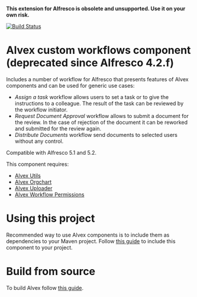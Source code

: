**This extension for Alfresco is obsolete and unsupported. Use it on your own risk.**

[![Build Status](https://travis-ci.org/ITDSystems/alvex-custom-workflows.svg?branch=master)](https://travis-ci.org/ITDSystems/alvex-custom-workflows)

Alvex custom workflows component (deprecated since Alfresco 4.2.f)
========================

Includes a number of workflow for Alfresco that presents features of Alvex components and can be used for generic use cases:
* *Assign a task* workflow allows users to set a task or to give the instructions to a colleague. The result of the task can be reviewed by the workflow initiator.
* *Request Document Approval* workflow allows to submit a document for the review. In the case of rejection of the document it can be reworked and submitted for the review again.
* *Distribute Documents* workflow send documents to selected users without any control.

Compatible with Alfresco 5.1 and 5.2.

This component requires:
* [Alvex Utils](https://github.com/ITDSystems/alvex-utils)
* [Alvex Orgchart](https://github.com/ITDSystems/alvex-orgchart)
* [Alvex Uploader](https://github.com/ITDSystems/alvex-uploader)
* [Alvex Workflow Permissions](https://github.com/ITDSystems/alvex-workflow-permissions)

# Using this project

Recommended way to use Alvex components is to include them as dependencies to your Maven project. Follow [this guide](https://github.com/ITDSystems/alvex#recommended-way-include-alvex-to-your-project-via-maven-configuration) to include this component to your project.

# Build from source

To build Alvex follow [this guide](https://github.com/ITDSystems/alvex#build-component-from-source).

